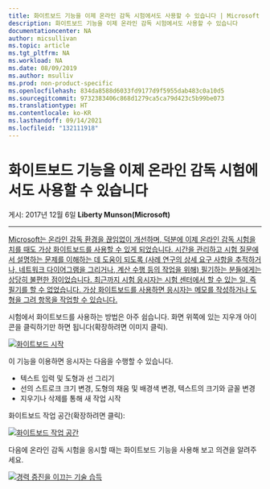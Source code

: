 ```yaml
---
title: 화이트보드 기능을 이제 온라인 감독 시험에서도 사용할 수 있습니다 | Microsoft Docs
description: 화이트보드 기능을 이제 온라인 감독 시험에서도 사용할 수 있습니다
documentationcenter: NA
author: micsullivan
ms.topic: article
ms.tgt_pltfrm: NA
ms.workload: NA
ms.date: 08/09/2019
ms.author: msulliv
ms.prod: non-product-specific
ms.openlocfilehash: 834da8588d6033fd9177d9f5955dab483c0a10d5
ms.sourcegitcommit: 9732383406c868d1279ca5ca79d423c5b99be073
ms.translationtype: HT
ms.contentlocale: ko-KR
ms.lasthandoff: 09/14/2021
ms.locfileid: "132111918"
---
```

# <a name="whiteboard-feature-now-available-in-online-proctored-exams"></a>화이트보드 기능을 이제 온라인 감독 시험에서도 사용할 수 있습니다

게시: 2017년 12월 6일 **Liberty Munson(Microsoft)**

___

[Microsoft는 온라인 감독 환경을 끊임없이 개선하며, 덕분에 이제 온라인 감독 시험을 치를 때도 가상 화이트보드를 사용할 수 있게 되었습니다. 시간을 관리하고 시험 질문에서 설명하는 문제를 이해하는 데 도움이 되도록 (사례 연구의 상세 요구 사항을 추적하거나, 네트워크 다이어그램을 그리거나, 계산 수행 등의 작업을 위해) 필기하는 분들에게는 상당히 불편한 점이었습니다. 최근까지 시험 응시자는 시험 센터에서 할 수 있는 일, 즉 필기를 할 수 없었습니다. 가상 화이트보드를 사용하면 응시자는 메모를 작성하거나 도형을 그려 항목을 작업할 수 있습니다](images/3580-launch-whiteboard-small.png)[.](images/3580-launch-whiteboard-small.png)

시험에서 화이트보드를 사용하는 방법은 아주 쉽습니다. 화면 위쪽에 있는 지우개 아이콘을 클릭하기만 하면 됩니다(확장하려면 이미지 클릭).

[![화이트보드 시작](images/3580-launch-whiteboard-small.png)](images/3580-launch-whiteboard-small.png)

이 기능을 이용하면 응시자는 다음을 수행할 수 있습니다.

- 텍스트 입력 및 도형과 선 그리기
- 선의 스트로크 크기 변경, 도형의 채움 및 배경색 변경, 텍스트의 크기와 글꼴 변경
- 지우기나 삭제를 통해 새 작업 시작

화이트보드 작업 공간(확장하려면 클릭):

[![화이트보드 작업 공간](images/whiteboard-large.png)](images/whiteboard-large.png)

다음에 온라인 감독 시험을 응시할 때는 화이트보드 기능을 사용해 보고 의견을 알려주세요.

[![경력 증진을 이끄는 기술 습득](images/microsoft-certified-banner.png)](https://www.microsoft.com/learning/azure-training-certification.aspx?WT.icid=mva_bnr_lexawareness_usen_asi_rightrail_oct2017)